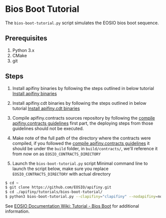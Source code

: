 # Bios Boot Tutorial

The `bios-boot-tutorial.py` script simulates the EOSIO bios boot sequence.

## Prerequisites

1. Python 3.x
2. CMake
3. git

## Steps

1. Install apifiny binaries by following the steps outlined in below tutorial
[Install apifiny binaries](https://github.com/EOSIO/apifiny#mac-os-x-brew-install)

2. Install apifiny.cdt binaries by following the steps outlined in below tutorial
[Install apifiny.cdt binaries](https://github.com/EOSIO/apifiny.cdt#binary-releases)

3. Compile apifiny.contracts sources repository by following the [compile apifiny.contracts guidelines](https://github.com/EOSIO/apifiny.contracts/blob/master/docs/02_compile-and-deploy.md) first part, the deploying steps from those guidelines should not be executed.

4. Make note of the full path of the directory where the contracts were compiled, if you followed the [compile apifiny.contracts guidelines](https://github.com/EOSIO/apifiny.contracts/blob/master/docs/02_compile-and-deploy.md) it should be under the `build` folder, in `build/contracts/`, we'll reference it from now on as `EOSIO_CONTRACTS_DIRECTORY`

5. Launch the `bios-boot-tutorial.py` script
Minimal command line to launch the script below, make sure you replace `EOSIO_CONTRACTS_DIRECTORY` with actual directory

```bash
$ cd ~
$ git clone https://github.com/EOSIO/apifiny.git
$ cd ./apifiny/tutorials/bios-boot-tutorial/
$ python3 bios-boot-tutorial.py --clapifiny="clapifiny" --nodapifiny=nodapifiny --kapifinyd=kapifinyd --contracts-dir="/EOSIO_CONTRACTS_DIRECTORY/" -a

```

See [EOSIO Documentation Wiki: Tutorial - Bios Boot](https://github.com/EOSIO/apifiny/wiki/Tutorial-Bios-Boot-Sequence) for additional information.